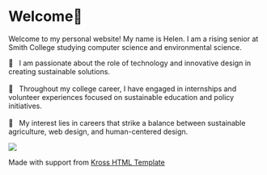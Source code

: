 # Welcome👋

Welcome to my personal website! My name is Helen. I am a rising senior at Smith College studying computer science and environmental science.

💬   I am passionate about the role of technology and innovative design in creating sustainable solutions.<br><br>
🏫   Throughout my college career, I have engaged in internships and volunteer experiences focused on sustainable education and policy initiatives. <br><br>
🔭   My interest lies in careers that strike a balance between sustainable agriculture, web design, and human-centered design.

<a href="https://www.linkedin.com/in/helen-glover"><img src="https://img.shields.io/badge/LinkedIn-0077B5?style=for-the-badge&logo=linkedin&logoColor=white" LinkedIn/></a>

Made with support from [Kross HTML Template](https://themefisher.com/products/kross/)

